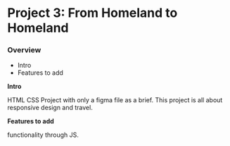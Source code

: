 # Project 3: From Homeland to Homeland
### Overview  
* Intro  
* Features to add

  
**Intro**    
  
HTML CSS Project with only a figma file as a brief. This project is all about responsive design and travel.  
  

**Features to add**

functionality through JS.